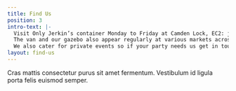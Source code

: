 ```yaml
---
title: Find Us
position: 3
intro-text: |-
  Visit Only Jerkin’s container Monday to Friday at Camden Lock, EC2: just off Camden Market.
  The van and our gazebo also appear regularly at various markets across London including Camden Lock Market on Saturdays and Sunday Keep an eye on social channels for the latest goings on.
  We also cater for private events so if your party needs us get in touch via hello@onlyjerkin.com
layout: find-us
---
```


Cras mattis consectetur purus sit amet fermentum. Vestibulum id ligula porta felis euismod semper.